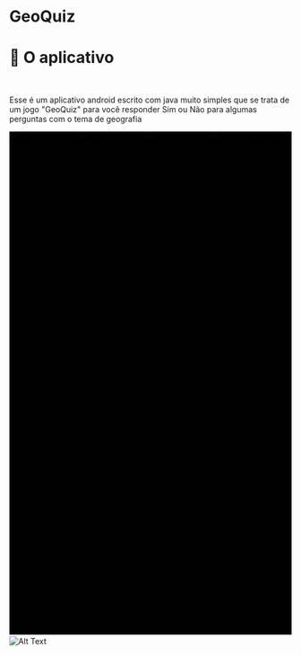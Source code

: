 # GeoQuiz

<h1>📱 O aplicativo</h1> <br>

Esse é um aplicativo android escrito com java muito simples que se trata de um jogo "GeoQuiz" para você responder Sim ou Não para algumas perguntas com o tema de geografia

![Alt](https://github.com/NKLzT/GeoQuiz/blob/main/device-2023-04-19-011506.gif)
<img src="github.com/NKLzT/GeoQuiz/blob/main/device-2023-04-19-011506.gif" alt="Alt Text" width="auto" height="200">

